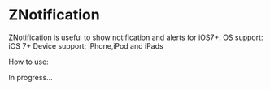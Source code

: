 # ZNotification
ZNotification is useful to show notification and alerts for iOS7+.
OS support: iOS 7+
Device support: iPhone,iPod and iPads

How to use:

In progress...
